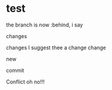 # test

the branch is now :behind, i say

changes

changes
I suggest thee a change
change

new

commit

Conflict oh no!!!
